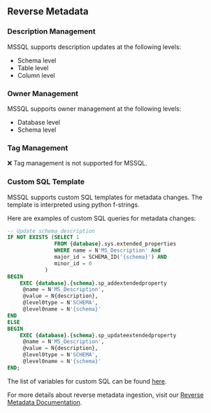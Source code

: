 ## Reverse Metadata

### Description Management

MSSQL supports description updates at the following levels:
- Schema level
- Table level
- Column level

### Owner Management

MSSQL supports owner management at the following levels:
- Database level
- Schema level

### Tag Management

❌ Tag management is not supported for MSSQL.

### Custom SQL Template

MSSQL supports custom SQL templates for metadata changes. The template is interpreted using python f-strings.

Here are examples of custom SQL queries for metadata changes:

```sql
-- Update schema description
IF NOT EXISTS (SELECT 1 
               FROM {database}.sys.extended_properties 
               WHERE name = N'MS_Description' And
               major_id = SCHEMA_ID('{schema}') AND 
               minor_id = 0
     		)
BEGIN
    EXEC {database}.{schema}.sp_addextendedproperty 
     @name = N'MS_Description', 
     @value = N{description}, 
     @level0type = N'SCHEMA', 
     @level0name = N'{schema}'
END
ELSE
BEGIN
    EXEC {database}.{schema}.sp_updateextendedproperty 
     @name = N'MS_Description', 
     @value = N{description}, 
     @level0type = N'SCHEMA', 
     @level0name = N'{schema}'
END;
```

The list of variables for custom SQL can be found [here](/connectors/ingestion/workflows/reverse-metadata#custom-sql-template).

For more details about reverse metadata ingestion, visit our [Reverse Metadata Documentation](/connectors/ingestion/workflows/reverse-metadata).
